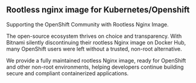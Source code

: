 ## Rootless nginx image for Kubernetes/Openshift

Supporting the OpenShift Community with Rootless Nginx Image.

The open-source ecosystem thrives on choice and transparency. With Bitnami silently discontinuing their rootless Nginx image on Docker Hub, many OpenShift users were left without a trusted, non-root alternative.

We provide a fully maintained rootless Nginx image, ready for OpenShift and other non-root environments, helping developers continue building secure and compliant containerized applications.
